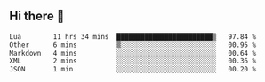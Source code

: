 ## Hi there 👋
<!--START_SECTION:waka-->

```txt
Lua        11 hrs 34 mins  ████████████████████████▒   97.84 %
Other      6 mins          ▒░░░░░░░░░░░░░░░░░░░░░░░░   00.95 %
Markdown   4 mins          ░░░░░░░░░░░░░░░░░░░░░░░░░   00.64 %
XML        2 mins          ░░░░░░░░░░░░░░░░░░░░░░░░░   00.36 %
JSON       1 min           ░░░░░░░░░░░░░░░░░░░░░░░░░   00.20 %
```

<!--END_SECTION:waka-->
